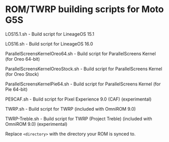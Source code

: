 # ROM/TWRP building scripts for Moto G5S

LOS15.1.sh - Build script for LineageOS 15.1

LOS16.sh - Build script for LineageOS 16.0

ParallelScreensKernelOreo64.sh - Build script for ParallelScreens Kernel (for Oreo 64-bit)

ParallelScreensKernelOreoStock.sh - Build script for ParallelScreens Kernel (for Oreo Stock)

ParallelScreensKernelPie64.sh - Build script for ParallelScreens Kernel (for Pie 64-bit)

PE9CAF.sh - Build script for Pixel Experience 9.0 (CAF) (experimental)

TWRP.sh - Build script for TWRP (included with OmniROM 9.0)

TWRP-Treble.sh - Build script for TWRP (Project Treble) (included with OmniROM 9.0) (experimental)

Replace `<directory>` with the directory your ROM is synced to.
